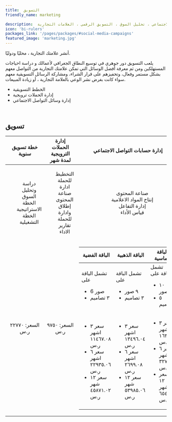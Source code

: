 ```yaml
---
title:  التسويق
friendly_name: marketing

description:  استراتيجية تسويقية, حملات ترويجية, ، إدارة وسائل التواصل الاجتماعي ، تحليل السوق ، التسويق الرقمي ، العلامات التجارية.
icon: 'bi-rulers'
packages_link: '/pages/packages/#social-media-campaigns'
featured_image: 'marketing.jpg'
---
```



أنشر علامتك التجارية ، محليًا ودوليًا.

يلعب التسويق دور جوهري في توسيع النطاق الجغرافي لأعمالك و دراسة احياجات المستهلكين ومن ثم معرفة أفضل الوسائل التي تمكن علامتك التجارية من التواصل معهم بشكل مستمر وفعال، وتحفيزهم على قرار الشراء، ومشاركة الرسائل التسويقية معهم سواء كانت بغرض نشر الوعي بالعلامة التجارية ، أو زيادة المبيعات.


- الخطط التسويقية
- إدارة الحملات ترويجية
- إدارة وسائل التواصل الاجتماعي

<br>

## تسويق

|    **خطة تسويق سنوية**       |   **إدارة الحملات الترويجية لمدة شهر**    |     **إدارة حسابات التواصل الاجتماعي**     |
|:-----------------------------------:|:-------------------------------------------------------:|:-----------------------------------:|
|  <ul style="list-style-type: none"><li> دراسة وتحليل السوق  </li><li> الخطة الاستراتيجية  </li><li> الخطة التشغيلية </li></ul>|   <ul style="list-style-type: none"><li>التخطيط للحملة   </li><li> ادارة صناعة المحتوى  </li><li> إطلاق وادارة للحملة  </li><li> تقارير الاداء </li></ul> |  <ul style="list-style-type: none"><li>صناعة المحتوى  </li><li>  إنتاج المواد الاعلامية  </li><li>  إدارة التفاعل </li><li>  قياس الأداء  </li></ul>|
|       السعر: ٢٢٧٧٠ ر.س              |              السعر: ٩٧٥٠ ر.س                           |           <table>  <thead>  <tr>  <th> الباقة الفضية </th>  <th> الباقة الذهبية </th>  <th>الباقة الماسية</th>  </tr>  </thead>  <tbody>  <tr>  <td>تشمل الباقة على<ul><li>6 صور </li><li> ٣ تصاميم </li></ul></td>  <td>تشمل الباقة على<ul><li>٩ صور </li><li>  ٣ تصاميم </li></ul></td>  <td>تشمل الباقة على<ul><li>١٠ صور </li><li>  ٥ تصاميم </li></ul> </tr> <tr>  <td><ul><li>  سعر ٣ اشهر ١١٤٦٧.٠٨ ر.س 	 </li><li> سعر ٦ اشهر ٢٢٩٣٥.٠٦ ر.س 	</li><li> سعر ١٢ شهر ٤٥٨٧١.٠٢ ر.س </li></ul> </td>  <td><ul><li>سعر ٣ اشهر  ١٣٤٩٦.٠٤ ر.س 	 </li><li> سعر ٦ اشهر  ٢٦٩٩.٠٨ ر.س</li><li> سعر ١٢ شهر ٥٣٩٨٥.٠٦ ر.س </li></ul> </td>  <td><ul><li> سعر ٣ اشهر  ١٦٣٥٣ ر.س</li><li> سعر ٦ اشهر  ٣٢٧٠٦ ر.س</li><li> سعر ١٢ شهر ٦٥٤١٢ ر.س</li></ul> </td>  </tbody>  </table>      |    | 